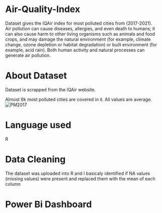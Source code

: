 # Air-Quality-Index
Dataset gives the IQAir index for most polluted cities from (2017-2021).  
Air pollution can cause diseases, allergies, and even death to humans; it can also cause harm to other living organisms such as animals and food crops, and may damage the natural environment (for example, climate change, ozone depletion or habitat degradation) or built environment (for example, acid rain). Both human activity and natural processes can generate air pollution.
# About Dataset
Dataset is scrapped from the IQAir website.

Almost 6k most polluted cities are covered in it. 
All values are average.
![PM2017](https://user-images.githubusercontent.com/101889570/168637163-a3c86991-c8b1-4a05-b962-a9a2ad5bd199.png)

# Language used
R
# Data Cleaning
The dataset was uploaded into R and I basicaly identified if NA values (missing values) were present and replaced them with the mean of each column
# Power Bi Dashboard

